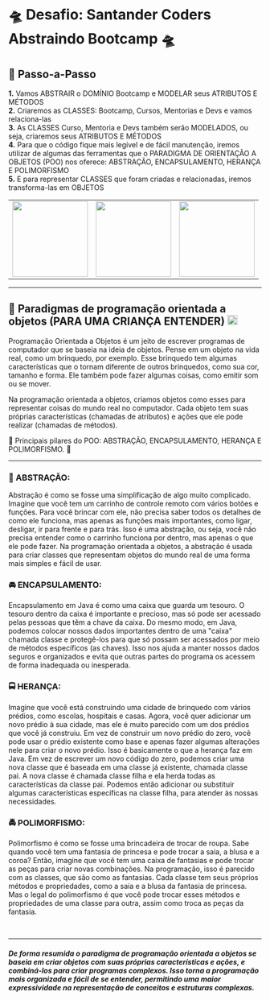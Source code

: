 # 🛸 Desafio: Santander Coders Abstraindo Bootcamp 🛸

## 👣 Passo-a-Passo

<p>
<strong>	1.</strong> Vamos ABSTRAIR o DOMÍNIO Bootcamp e MODELAR seus ATRIBUTOS E MÉTODOS <br>
<strong>	2.</strong> Criaremos as CLASSES: Bootcamp, Cursos, Mentorias e Devs e vamos relaciona-las <br>
<strong>	3.</strong> As CLASSES Curso, Mentoria e Devs também serão MODELADOS, ou seja, criaremos seus ATRIBUTOS E MÉTODOS <br> 
<strong>	4.</strong> Para que o código fique mais legível e de fácil manutenção, iremos utilizar de algumas das ferramentas que o PARADIGMA DE ORIENTAÇÃO A OBJETOS (POO) nos oferece: ABSTRAÇÃO, ENCAPSULAMENTO, HERANÇA E POLIMORFISMO <br>
<strong>	5.</strong> E para representar CLASSES que foram criadas e relacionadas, iremos transforma-las em OBJETOS

<table>
  <tr>
    <td>   
        <img height="150em" src="https://github.com/raphaelkauan/AbstrairBootcamp-Desafio/assets/111379005/7621ee63-f957-4d11-bef1-3247a943865d"/>
    </td>
    <td>     
        <img height="150em" src="https://github.com/raphaelkauan/AbstrairBootcamp-Desafio/assets/111379005/15c399ec-5246-4f72-8ae5-589166385f09"/>
    </td>
     <td>      
        <img height="150em" src="https://github.com/raphaelkauan/AbstrairBootcamp-Desafio/assets/111379005/5bbe5dea-7fb6-4dfa-838e-a7ea1a394dd9"/>
    </td>
  </tr>
</table>


---

<h2> 🎲 Paradigmas de programação orientada a objetos (PARA UMA CRIANÇA ENTENDER) <img height="20em" src="https://img.icons8.com/external-smashingstocks-outline-color-smashing-stocks/256/external-Duckling-seasons-smashingstocks-outline-color-smashing-stocks.png"/>
</h2>

<p>
Programação Orientada a Objetos é um jeito de escrever programas de computador que se baseia na ideia de objetos. Pense em um objeto na vida real, como um brinquedo, por exemplo. Esse brinquedo tem algumas características que o tornam diferente de outros brinquedos, como sua cor, tamanho e forma. Ele também pode fazer algumas coisas, como emitir som ou se mover.

Na programação orientada a objetos, criamos objetos como esses para representar coisas do mundo real no computador. Cada objeto tem suas próprias características (chamadas de atributos) e ações que ele pode realizar (chamadas de métodos).

🔱 Principais pilares do POO: ABSTRAÇÃO, ENCAPSULAMENTO, HERANÇA E POLIMORFISMO. 🔱
</p>

---

<h3> 🚖 ABSTRAÇÃO:</h3>

<p>
Abstração é como se fosse uma simplificação de algo muito complicado. Imagine que você tem um carrinho de controle remoto com vários botões e funções. Para você brincar com ele, não precisa saber todos os detalhes de como ele funciona, mas apenas as funções mais importantes, como ligar, desligar, ir para frente e para trás. Isso é uma abstração, ou seja, você não precisa entender como o carrinho funciona por dentro, mas apenas o que ele pode fazer. Na programação orientada a objetos, a abstração é usada para criar classes que representam objetos do mundo real de uma forma mais simples e fácil de usar.
</p>

<h3> 🚘 ENCAPSULAMENTO:</h3>

<p>
Encapsulamento em Java é como uma caixa que guarda um tesouro. O tesouro dentro da caixa é importante e precioso, mas só pode ser acessado pelas pessoas que têm a chave da caixa. Do mesmo modo, em Java, podemos colocar nossos dados importantes dentro de uma "caixa" chamada classe e protegê-los para que só possam ser acessados ​​por meio de métodos específicos (as chaves). Isso nos ajuda a manter nossos dados seguros e organizados e evita que outras partes do programa os acessem de forma inadequada ou inesperada.
</p>

<h3> 🚍 HERANÇA:</h3>

<p>
Imagine que você está construindo uma cidade de brinquedo com vários prédios, como escolas, hospitais e casas. Agora, você quer adicionar um novo prédio à sua cidade, mas ele é muito parecido com um dos prédios que você já construiu. Em vez de construir um novo prédio do zero, você pode usar o prédio existente como base e apenas fazer algumas alterações nele para criar o novo prédio. Isso é basicamente o que a herança faz em Java. Em vez de escrever um novo código do zero, podemos criar uma nova classe que é baseada em uma classe já existente, chamada classe pai. A nova classe é chamada classe filha e ela herda todas as características da classe pai. Podemos então adicionar ou substituir algumas características específicas na classe filha, para atender às nossas necessidades.
</p>

<h3> 🚔 POLIMORFISMO:</h3>

<p>
Polimorfismo é como se fosse uma brincadeira de trocar de roupa. Sabe quando você tem uma fantasia de princesa e pode trocar a saia, a blusa e a coroa? Então, imagine que você tem uma caixa de fantasias e pode trocar as peças para criar novas combinações. Na programação, isso é parecido com as classes, que são como as fantasias. Cada classe tem seus próprios métodos e propriedades, como a saia e a blusa da fantasia de princesa. Mas o legal do polimorfismo é que você pode trocar esses métodos e propriedades de uma classe para outra, assim como troca as peças da fantasia.
</p>
<br>

---

##### De forma resumida o paradigma de programação orientada a objetos se baseia em criar objetos com suas próprias características e ações, e combiná-los para criar programas complexos. Isso torna a programação mais organizada e fácil de se entender, permitindo uma maior expressividade na representação de conceitos e estruturas complexas.
